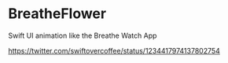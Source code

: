 # BreatheFlower
Swift UI animation like the Breathe Watch App

https://twitter.com/swiftovercoffee/status/1234417974137802754
